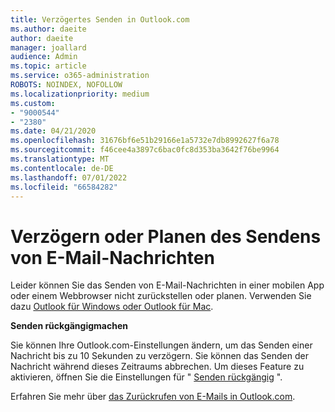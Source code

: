 ```yaml
---
title: Verzögertes Senden in Outlook.com
ms.author: daeite
author: daeite
manager: joallard
audience: Admin
ms.topic: article
ms.service: o365-administration
ROBOTS: NOINDEX, NOFOLLOW
ms.localizationpriority: medium
ms.custom:
- "9000544"
- "2380"
ms.date: 04/21/2020
ms.openlocfilehash: 31676bf6e51b29166e1a5732e7db8992627f6a78
ms.sourcegitcommit: f46cee4a3897c6bac0fc8d353ba3642f76be9964
ms.translationtype: MT
ms.contentlocale: de-DE
ms.lasthandoff: 07/01/2022
ms.locfileid: "66584282"
---
```

# <a name="delay-or-schedule-sending-email-messages"></a>Verzögern oder Planen des Sendens von E-Mail-Nachrichten

Leider können Sie das Senden von E-Mail-Nachrichten in einer mobilen App oder einem Webbrowser nicht zurückstellen oder planen. Verwenden Sie dazu [Outlook für Windows oder Outlook für Mac](https://products.office.com/outlook/email-and-calendar-software-microsoft-outlook).

**Senden rückgängigmachen**

Sie können Ihre Outlook.com-Einstellungen ändern, um das Senden einer Nachricht bis zu 10 Sekunden zu verzögern. Sie können das Senden der Nachricht während dieses Zeitraums abbrechen. Um dieses Feature zu aktivieren, öffnen Sie die Einstellungen für " [Senden rückgängig](https://outlook.live.com/mail/options/mail/messageContent/undoSend) ".

Erfahren Sie mehr über [das Zurückrufen von E-Mails in Outlook.com](https://support.microsoft.com/office/i-want-to-recall-a-message-in-outlook-com-c069ddde-5282-4085-8f4c-d7b133324f8a).